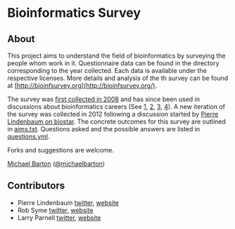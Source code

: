 # Bioinformatics Survey

## About

This project aims to understand the field of bioinformatics by surveying the
people whom work in it. Questionnaire data can be found in the directory 
corresponding to the year collected. Each data is available under the 
respective licenses. More details and analysis of the th survey can be found at 
[http://bioinfsurvey.org](http://bioinfsurvey.org/).

The survey was [first collected in 2008][2008] and has since been used in 
discussions about bioinformatics careers (See [1][], [2][],
[3][], [4][]). A new iteration of the survey was collected in 2012 following a 
discussion started by [Pierre Lindenbaum on
biostar][biostar]. The concrete outcomes for this survey are outlined in
[aims.txt][aims]. Questions asked and the possible answers are listed in
[questions.yml][questions].

Forks and suggestions are welcome.

[Michael Barton][mb_web] ([@michaelbarton][mb_twit])

## Contributors

* Pierre Lindenbaum [twitter][pl_twit], [website][pl_web]
* Rob Syme [twitter][rs_twit], [website][rs_web]
* Larry Parnell [twitter][lp_twit], [website][lp_web]


[2008]: http://openwetware.org/wiki/Biogang:Projects/Bioinformatics_Career_Survey_2008
[1]: http://biostar.stackexchange.com/questions/34
[2]: http://biostar.stackexchange.com/questions/11690
[3]: http://biostar.stackexchange.com/questions/3485/
[4]: http://genomebiology.com/2008/9/12/114
[biostar]: http://biostar.stackexchange.com/questions/12663
[aims]: http://github.com/michaelbarton/bioinformatics-career-survey/blob/develop/aims.txt
[questions]: http://github.com/michaelbarton/bioinformatics-career-survey/blob/develop/2012/questions.yml
[list]: mailto:bioinfsurvey@librelist.com
[tag]: http://twitter.com/#!/search?q=%23bioinfsurvey

[mb_twit]: http://twitter.com/#!/michaelbarton
[pl_twit]: http://twitter.com/#!/yokofakun
[rs_twit]: http://twitter.com/#!/robsyme
[lp_twit]: http://twitter.com/#!/larry_parnell

[mb_web]: http://www.michaelbarton.me.uk/
[pl_web]: http://plindenbaum.blogspot.com/
[rs_web]: http://robsyme.com/
[lp_web]: http://varigenome.blogspot.com/

